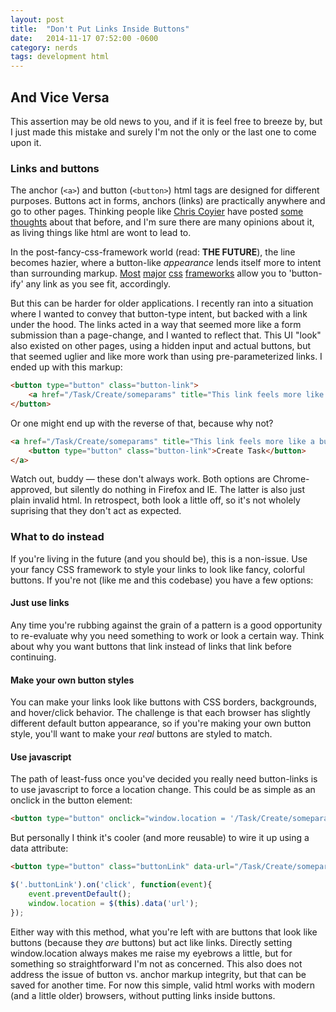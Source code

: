 ```yaml
---
layout: post
title:  "Don't Put Links Inside Buttons"
date:   2014-11-17 07:52:00 -0600
category: nerds
tags: development html
---
```


## And Vice Versa

This assertion may be old news to you, and if it is feel free to breeze by, but I just made this mistake and surely I'm not the only or the last one to come upon it.
<!--more-->

### Links and buttons

The anchor (`<a>`) and button (`<button>`) html tags are designed for different purposes. Buttons act in forms, anchors (links) are practically anywhere and go to other pages. Thinking people like [Chris Coyier](https://twitter.com/chriscoyier) have posted [some thoughts](http://css-tricks.com/use-button-element/) about that before, and I'm sure there are many opinions about it, as living things like html are wont to lead to.

In the post-fancy-css-framework world (read: **THE FUTURE**), the line becomes hazier, where a button-like _appearance_ lends itself more to intent than surrounding markup. [Most](http://getbootstrap.com/css/#buttons-tags) [major](http://foundation.zurb.com/docs/components/buttons.html) [css](http://purecss.io/buttons/) [frameworks](http://jqueryui.com/button/) allow you to 'button-ify' any link as you see fit, accordingly.

But this can be harder for older applications. I recently ran into a situation where I wanted to convey that button-type intent, but backed with a link under the hood. The links acted in a way that seemed more like a form submission than a page-change, and I wanted to reflect that. This UI "look" also existed on other pages, using a hidden input and actual buttons, but that seemed uglier and like more work than using pre-parameterized links. I ended up with this markup:

```html
<button type="button" class="button-link">
	<a href="/Task/Create/someparams" title="This link feels more like a button">Create Task</a>
</button>
```

Or one might end up with the reverse of that, because why not?

```html
<a href="/Task/Create/someparams" title="This link feels more like a button">
	<button type="button" class="button-link">Create Task</button>
</a>
```

Watch out, buddy &mdash; these don't always work. Both options are Chrome-approved, but silently do nothing in Firefox and IE. The latter is also just plain invalid html. In retrospect, both look a little off, so it's not wholely suprising that they don't act as expected.

### What to do instead

If you're living in the future (and you should be), this is a non-issue. Use your fancy CSS framework to style your links to look like fancy, colorful buttons. If you're not (like me and this codebase) you have a few options:

#### Just use links
Any time you're rubbing against the grain of a pattern is a good opportunity to re-evaluate why you need something to work or look a certain way. Think about why you want buttons that link instead of links that link before continuing.

#### Make your own button styles
You can make your links look like buttons with CSS borders, backgrounds, and hover/click behavior. The challenge is that each browser has slightly different default button appearance, so if you're making your own button style, you'll want to make your _real_ buttons are styled to match.

#### Use javascript
The path of least-fuss once you've decided you really need button-links is to use javascript to force a location change. This could be as simple as an onclick in the button element:
```html
<button type="button" onclick="window.location = '/Task/Create/someparams'">Create Task</button>
```
But personally I think it's cooler (and more reusable) to wire it up using a data attribute:
```html
<button type="button" class="buttonLink" data-url="/Task/Create/someparams">Create Task</button>
```

```js
$('.buttonLink').on('click', function(event){
	event.preventDefault();
    window.location = $(this).data('url');
});
```
Either way with this method, what you're left with are buttons that look like buttons (because they _are_ buttons) but act like links. Directly setting window.location always makes me raise my eyebrows a little, but for something so straightforward I'm not as concerned. This also does not address the issue of button vs. anchor markup integrity, but that can be saved for another time. For now this simple, valid html works with modern (and a little older) browsers, without putting links inside buttons.
